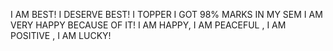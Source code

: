 I AM BEST!
I DESERVE BEST!
I TOPPER 
I GOT 98% MARKS IN MY SEM 
I AM VERY HAPPY BECAUSE OF IT!
I AM HAPPY, I AM PEACEFUL , I AM POSITIVE , I AM LUCKY! 
